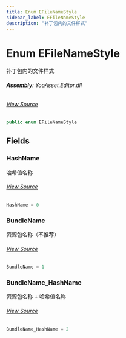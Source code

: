 ```yaml
---
title: Enum EFileNameStyle
sidebar_label: EFileNameStyle
description: "补丁包内的文件样式"
---
```

# Enum EFileNameStyle
补丁包内的文件样式

###### **Assembly**: YooAsset.Editor.dll
###### [View Source](https://github.com/tuyoogame/YooAsset-Samples.git/blob/main/Assets/YooAsset/Editor/AssetBundleBuilder/EFileNameStyle.cs#L7)
```csharp title="Declaration"
public enum EFileNameStyle
```
## Fields
### HashName
哈希值名称
###### [View Source](https://github.com/tuyoogame/YooAsset-Samples.git/blob/main/Assets/YooAsset/Editor/AssetBundleBuilder/EFileNameStyle.cs#L12)
```csharp title="Declaration"
HashName = 0
```
### BundleName
资源包名称（不推荐）
###### [View Source](https://github.com/tuyoogame/YooAsset-Samples.git/blob/main/Assets/YooAsset/Editor/AssetBundleBuilder/EFileNameStyle.cs#L17)
```csharp title="Declaration"
BundleName = 1
```
### BundleName_HashName
资源包名称 + 哈希值名称
###### [View Source](https://github.com/tuyoogame/YooAsset-Samples.git/blob/main/Assets/YooAsset/Editor/AssetBundleBuilder/EFileNameStyle.cs#L22)
```csharp title="Declaration"
BundleName_HashName = 2
```
